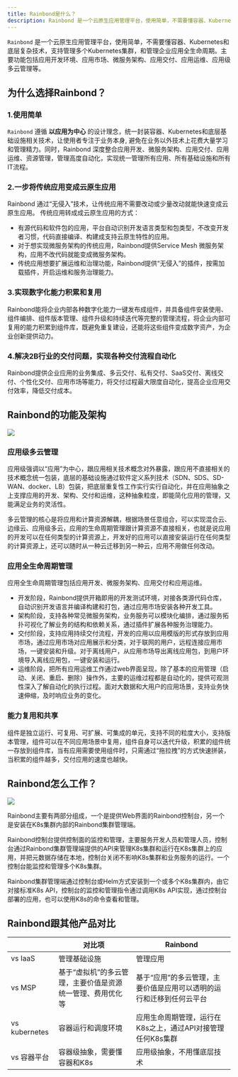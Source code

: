 ```yaml
---
title: Rainbond是什么？
description: Rainbond 是一个云原生应用管理平台，使用简单，不需要懂容器、Kubernetes和底层复杂技术，支持管理多个Kubernetes集群，和管理企业应用全生命周期。
---
```


<!-- ## Rainbond是什么？ -->

`Rainbond` 是一个云原生应用管理平台，使用简单，不需要懂容器、Kubernetes和底层复杂技术，支持管理多个Kubernetes集群，和管理企业应用全生命周期。主要功能包括应用开发环境、应用市场、微服务架构、应用交付、应用运维、应用级多云管理等。


## 为什么选择Rainbond？

### 1.使用简单

`Rainbond` 遵循 **以应用为中心** 的设计理念，统一封装容器、Kubernetes和底层基础设施相关技术，让使用者专注于业务本身, 避免在业务以外技术上花费大量学习和管理精力。同时，Rainbond 深度整合应用开发、微服务架构、应用交付、应用运维、资源管理，管理高度自动化，实现统一管理所有应用、所有基础设施和所有IT流程。

### 2.一步将传统应用变成云原生应用

Rainbond 通过“无侵入”技术，让传统应用不需要改动或少量改动就能快速变成云原生应用。
传统应用转成成云原生应用的方式：

* 有源代码和软件包的应用，平台自动识别开发语言类型和包类型，不改变开发者习惯，代码直接编译、构建成支持云原生特性的应用。
* 对于想实现微服务架构的传统应用，Rainbond提供Service Mesh 微服务架构，应用不改代码就能变成微服务架构。
* 传统应用想要扩展运维和治理功能，Rainbond提供“无侵入”的插件，按需加载插件，开启运维和服务治理能力。

### 3.实现数字化能力积累和复用

Rainbond能将企业内部各种数字化能力一键发布成组件，并具备组件安装使用、组件编排、组件版本管理、组件升级和持续迭代等完整的管理流程，将企业内部可复用的能力积累到组件库，既避免重复建设，还能将这些组件变成数字资产，为企业创新提供动力。

### 4.解决2B行业的交付问题，实现各种交付流程自动化

Rainbond提供企业应用的业务集成、多云交付、私有交付、SaaS交付、离线交付、个性化交付、应用市场等能力，将交付过程最大限度自动化，提高企业应用交付效率，降低交付成本。


## Rainbond的功能及架构
![](https://grstatic.oss-cn-shanghai.aliyuncs.com/case/2022/03/17/16474283190784.jpg)


### 应用级多云管理
应用级强调以“应用”为中心，跟应用相关技术概念对外暴露，跟应用不直接相关的技术概念统一包装，底层的基础设施通过软件定义系列技术（SDN、SDS、SD-WAN、docker、LB）包装，把底层重复性工作实行实行自动化，并在应用抽象之上支撑应用的开发、架构、交付和运维，这种抽象粒度，即能简化应用的管理，又能满足业务的灵活性。

多云管理的核心是将应用和计算资源解耦，根据场景任意组合，可以实现混合云、边缘云、应用级多云，应用的生命周期管理跟计算资源不直接相关，也就是说应用的开发可以在任何类型的计算资源上，开发好的应用可以直接安装运行在任何类型的计算资源上，还可以随时从一种云迁移到另一种云，应用不用做任何改动。

### 应用全生命周期管理
应用全生命周期管理包括应用开发、微服务架构、应用交付和应用运维。
* 开发阶段，Rainbond提供开箱即用的开发测试环境，对接各类源代码仓库，自动识别开发语言并编译构建和打包，通过应用市场安装各种开发工具。
* 架构阶段，支持各种常见微服务架构，业务服务可以模块化编排，通过服务拓扑可视化了解业务的结构和依赖关系，通过插件扩展各种服务治理能力。
* 交付阶段，支持应用持续交付流程，开发的应用以应用模版的形式存放到应用市场，通过应用市场对应用展示和分类，对于联网的用户，远程连接应用市场，一键安装和升级。对于离线用户，从应用市场导出离线应用包，到用户环境导入离线应用包，一键安装和运行。
* 运维阶段，把所有应用运维工作通过web界面呈现，除了基本的应用管理（启动、关闭、重启、删除）操作外，主要的运维过程都是自动化的，提供可观测性深入了解自动化的执行过程。面对大数据和大用户的应用场景，支持业务快速伸缩，及时响应业务的变化。

### 能力复用和共享

组件是独立运行、可复用、可扩展、可集成的单元，支持不同的粒度大小，支持版本管理，组件可以在不同应用场景中复用，组件自身可以迭代升级，积累的组件统一存放到组件库，当有应用需要使用组件时，只需通过“拖拉拽”的方式快速拼装，当积累的组件越多，交付应用的速度也越快。


## Rainbond怎么工作？

![](https://grstatic.oss-cn-shanghai.aliyuncs.com/case/2022/03/17/16474282867950.jpg)

Rainbond主要有两部分组成，一个是提供Web界面的Rainbond控制台，另一个是安装在K8s集群内部的Rainbond集群管理端。

Rainbond控制台提供控制面的监控和管理，主要服务开发人员和管理人员，控制台通过Rainbond集群管理端提供的API来管理K8s集群和运行在K8s集群上的应用，并把元数据存储在本地，控制台关闭不影响K8s集群和业务服务的运行。一个控制台能监控和管理多个K8s集群。

Rainbond集群管理端通过控制台或Helm方式安装到一个或多个K8s集群内，由它对接标准K8s API，控制台的监控和管理指令通过调用K8s API实现，通过控制台部署的应用，也可以使用K8s的命令查看和管理。


## Rainbond跟其他产品对比


|               | 对比项                                        | Rainbond                                                  |
|---------------|-----------------------------------------------|-----------------------------------------------------------|
| vs  IaaS      | 管理基础设施                                  | 管理应用                                                  |
| vs  MSP       | 基于“虚拟机”的多云管理，主要价值是资源统一管理、费用优化 等 | 基于“应用”的多云管理，主要价值是应用可以透明的运行和迁移到任何云平台 |
| vs kubernetes | 容器运行和调度环境                            | 应用生命周期管理，运行在K8s之上，通过API对接管理任何K8s集群 |
| vs 容器平台   | 容器级抽象，需要懂容器和K8s                    | 应用级抽象，不用懂底层技术                                 |




